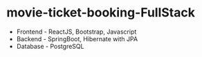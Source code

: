 # movie-ticket-booking-FullStack
* Frontend - ReactJS, Bootstrap, Javascript
* Backend - SpringBoot, Hibernate with JPA 
* Database - PostgreSQL
